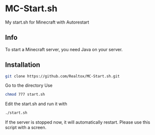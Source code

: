 # MC-Start.sh
My start.sh for Minecraft with Autorestart

## Info

To start a Minecraft server, you need Java on your server.

## Installation

```bash
git clone https://github.com/Realtox/MC-Start.sh.git
```
Go to the directory
Use 
```bash
chmod 777 start.sh
```
Edit the start.sh and run it with 
```bash
./start.sh
```
If the server is stopped now, it will automatically restart.
Please use this script with a screen.
